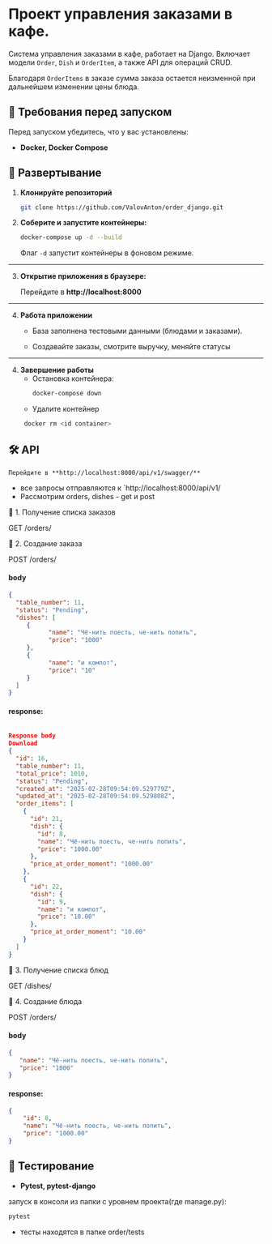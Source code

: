 # Проект управления заказами в кафе.

Система управления заказами в кафе, работает на Django. Включает модели `Order`, `Dish` и `OrderItem`, 
а также API для операций CRUD. 

Благодаря `OrderItems` в заказе сумма заказа остается неизменной при дальнейшем изменении
цены блюда.

## 📌 Требования перед запуском

Перед запуском убедитесь, что у вас установлены:
- **Docker, Docker Compose**

## 🚀 Развертывание

1. **Клонируйте репозиторий**

    ```sh
    git clone https://github.com/ValovAnton/order_django.git
    ```

2. **Соберите и запустите контейнеры:**
   ```sh
   docker-compose up -d --build
   ```
   Флаг `-d` запустит контейнеры в фоновом режиме.
___
3. **Открытие приложения в браузере:**

   Перейдите в **http://localhost:8000**
___

4. **Работа приложении**

    - База заполнена тестовыми данными (блюдами и заказами).

    - Создавайте заказы, смотрите выручку, меняйте статусы
---
4. **Завершение работы**
   - Остановка контейнера:
     ```sh
     docker-compose down
     ```
   - Удалите контейнер
    ```sh
     docker rm <id container>
     ```
## 🛠️ API
    Перейдите в **http://localhost:8000/api/v1/swagger/**

- все запросы отправляются к `http://localhost:8000/api/v1/
- Рассмотрим orders, dishes - get и post

📌 1. Получение списка заказов

GET /orders/

📌 2. Создание заказа

POST /orders/

#### body

 ```json   
 {
   "table_number": 11,
   "status": "Pending",
   "dishes": [
      {
            "name": "Чё-нить поесть, че-нить попить",
            "price": "1000"
      },
      {
            "name": "и компот",
            "price": "10"
      }
   ]
}
```

#### response:

``` json
	
Response body
Download
{
  "id": 16,
  "table_number": 11,
  "total_price": 1010,
  "status": "Pending",
  "created_at": "2025-02-28T09:54:09.529779Z",
  "updated_at": "2025-02-28T09:54:09.529808Z",
  "order_items": [
    {
      "id": 21,
      "dish": {
        "id": 8,
        "name": "Чё-нить поесть, че-нить попить",
        "price": "1000.00"
      },
      "price_at_order_moment": "1000.00"
    },
    {
      "id": 22,
      "dish": {
        "id": 9,
        "name": "и компот",
        "price": "10.00"
      },
      "price_at_order_moment": "10.00"
    }
  ]
}

```

📌 3. Получение списка блюд

GET /dishes/

📌 4. Создание блюда

POST /orders/

#### body

```json
{
   "name": "Чё-нить поесть, че-нить попить",
   "price": "1000"
}
```

#### response:

```json
{
    "id": 8,
    "name": "Чё-нить поесть, че-нить попить",
    "price": "1000.00"
}
```

## 📌 Тестирование

- **Pytest, pytest-django**

запуск в консоли из папки с уровнем проекта(где manage.py):

```sh
pytest
```

- тесты находятся в папке order/tests
